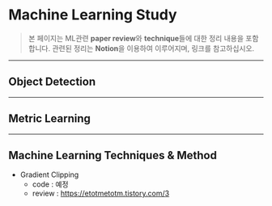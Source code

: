 # Machine Learning Study
> 본 페이지는 ML관련 **paper review**와 **technique**들에 대한 정리 내용을 포함합니다. 
> 관련된 정리는 **Notion**을 이용하여 이루어지며, 링크를 참고하십시오.
--------
## Object Detection

--------
## Metric Learning


--------
## Machine Learning Techniques & Method

- Gradient Clipping
  - code : 예정
  - review : https://etotmetotm.tistory.com/3
